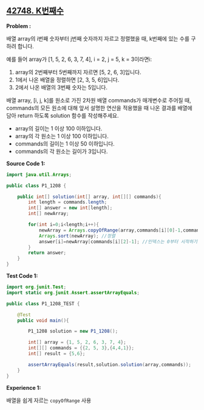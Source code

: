 
## [42748. K번째수](https://programmers.co.kr/learn/courses/30/lessons/42748)

**Problem :**

배열 array의 i번째 숫자부터 j번째 숫자까지 자르고 정렬했을 때, k번째에 있는 수를 구하려 합니다.

예를 들어 array가 [1, 5, 2, 6, 3, 7, 4], i = 2, j = 5, k = 3이라면i:

1. array의 2번째부터 5번째까지 자르면 [5, 2, 6, 3]입니다.
2. 1에서 나온 배열을 정렬하면 [2, 3, 5, 6]입니다.
3. 2에서 나온 배열의 3번째 숫자는 5입니다.

배열 array, [i, j, k]를 원소로 가진 2차원 배열 commands가 매개변수로 주어질 때, commands의 모든 원소에 대해 앞서 설명한 연산을 적용했을 때 나온 결과를 배열에 담아 return 하도록 solution 함수를 작성해주세요.

- array의 길이는 1 이상 100 이하입니다.
- array의 각 원소는 1 이상 100 이하입니다.
- commands의 길이는 1 이상 50 이하입니다.
- commands의 각 원소는 길이가 3입니다.

**Source Code 1:**

```java
import java.util.Arrays;

public class P1_1208 {

    public int[] solution(int[] array, int[][] commands){
        int length = commands.length;
        int[] answer = new int[length];
        int[] newArray;

        for(int i=0;i<length;i++){
            newArray = Arrays.copyOfRange(array,commands[i][0]-1,commands[i][1]); //배열잘라서 저장
            Arrays.sort(newArray); //정렬
            answer[i]=newArray[commands[i][2]-1]; //인덱스는 0부터 시작하기 때문에 -1
        }
        return answer;
    }
}
```

**Test Code 1:**

```java
import org.junit.Test;
import static org.junit.Assert.assertArrayEquals;

public class P1_1208_TEST {

    @Test
    public void main(){

        P1_1208 solution = new P1_1208();

        int[] array = {1, 5, 2, 6, 3, 7, 4};
        int[][] commands = {{2, 5, 3},{4,4,1}};
        int[] result = {5,6};

        assertArrayEquals(result,solution.solution(array,commands));
    }
}
```

**Experience 1:**

배열을 쉽게 자르는 `copyOfRange` 사용